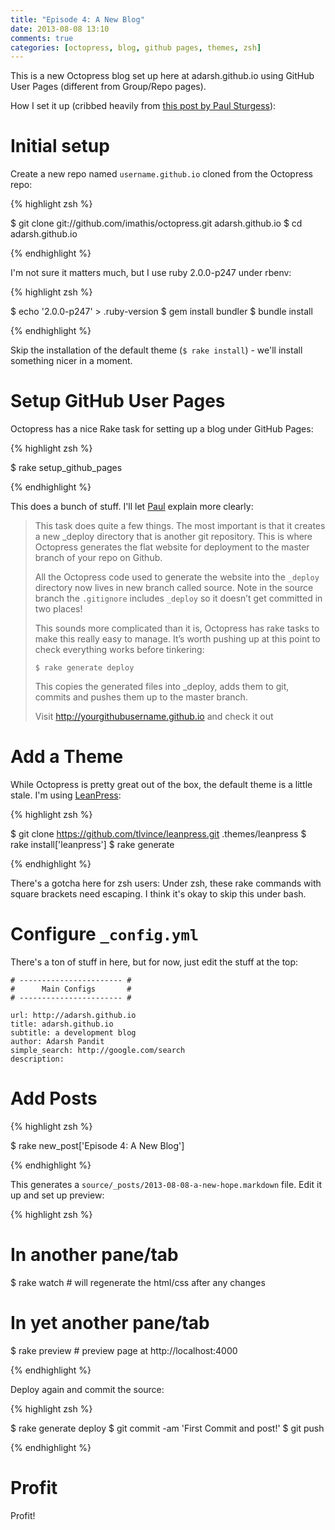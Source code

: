 ```yaml
---
title: "Episode 4: A New Blog"
date: 2013-08-08 13:10
comments: true
categories: [octopress, blog, github pages, themes, zsh]
---
```


This is a new  Octopress blog set up here at adarsh.github.io using GitHub
User Pages (different from Group/Repo pages).

How I set it up (cribbed heavily from [this post by Paul Sturgess][1]):

<!-- more -->

Initial setup
=============

Create a new repo named `username.github.io` cloned from the Octopress repo:

{% highlight zsh %}

$ git clone git://github.com/imathis/octopress.git adarsh.github.io
$ cd adarsh.github.io

{% endhighlight %}


I'm not sure it matters much, but I use ruby 2.0.0-p247 under rbenv:

{% highlight zsh %}

$ echo '2.0.0-p247' > .ruby-version
$ gem install bundler
$ bundle install

{% endhighlight %}

Skip the installation of the default theme (`$ rake install`) - we'll install
something nicer in a moment.

Setup GitHub User Pages
=======================

Octopress has a nice Rake task for setting up a blog under GitHub Pages:

{% highlight zsh %}

$ rake setup_github_pages

{% endhighlight %}

This does a bunch of stuff. I'll let [Paul][1] explain more clearly:

> This task does quite a few things. The most important is that it creates a new
> _deploy directory that is another git repository. This is where Octopress
> generates the flat website for deployment to the master branch of your repo on
> Github.
>
> All the Octopress code used to generate the website into the `_deploy` directory
> now lives in new branch called source. Note in the source branch the
> `.gitignore` includes `_deploy` so it doesn’t get committed in two places!
>
> This sounds more complicated than it is, Octopress has rake tasks to make this
> really easy to manage. It’s worth pushing up at this point to check everything
> works before tinkering:
>
>`$ rake generate deploy`
>
> This copies the generated files into _deploy, adds them to git, commits and
> pushes them up to the master branch.
>
> Visit http://yourgithubusername.github.io and check it out

Add a Theme
===========

While Octopress is pretty great out of the box, the default theme is a little
stale. I'm using [LeanPress][2]:

{% highlight zsh %}

$ git clone https://github.com/tlvince/leanpress.git .themes/leanpress
$ rake install\['leanpress'\]
$ rake generate

{% endhighlight %}

There's a gotcha here for zsh users: Under zsh, these rake commands with square
brackets need escaping. I think it's okay to skip this under bash.

Configure `_config.yml`
=======================

There's a ton of stuff in here, but for now, just edit the stuff at the top:

```
# ----------------------- #
#      Main Configs       #
# ----------------------- #

url: http://adarsh.github.io
title: adarsh.github.io
subtitle: a development blog
author: Adarsh Pandit
simple_search: http://google.com/search
description:
```

Add Posts
=========

{% highlight zsh %}

$ rake new_post\['Episode 4: A New Blog'\]

{% endhighlight %}

This generates a `source/_posts/2013-08-08-a-new-hope.markdown` file. Edit it up
and set up preview:

{% highlight zsh %}

# In another pane/tab
$ rake watch     # will regenerate the html/css after any changes

# In yet another pane/tab
$ rake preview   # preview page at http://localhost:4000

{% endhighlight %}

Deploy again and commit the source:

{% highlight zsh %}

$ rake generate deploy
$ git commit -am 'First Commit and post!'
$ git push

{% endhighlight %}

Profit
======

Profit!

[1]: http://paulsturgess.co.uk/blog/2013/04/24/hello-octopress-and-github-pages/
[2]: https://github.com/tlvince/leanpress
